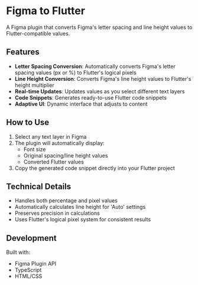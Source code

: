 # Figma to Flutter

A Figma plugin that converts Figma's letter spacing and line height values to Flutter-compatible values.

## Features

- **Letter Spacing Conversion**: Automatically converts Figma's letter spacing values (px or %) to Flutter's logical pixels
- **Line Height Conversion**: Converts Figma's line height values to Flutter's height multiplier
- **Real-time Updates**: Updates values as you select different text layers
- **Code Snippets**: Generates ready-to-use Flutter code snippets
- **Adaptive UI**: Dynamic interface that adjusts to content

## How to Use

1. Select any text layer in Figma
2. The plugin will automatically display:
   - Font size
   - Original spacing/line height values
   - Converted Flutter values
3. Copy the generated code snippet directly into your Flutter project

## Technical Details

- Handles both percentage and pixel values
- Automatically calculates line height for 'Auto' settings
- Preserves precision in calculations
- Uses Flutter's logical pixel system for consistent results

## Development

Built with:
- Figma Plugin API
- TypeScript
- HTML/CSS